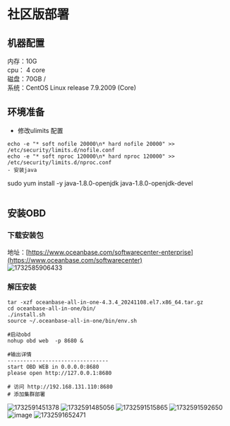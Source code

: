 # 社区版部署

## 机器配置
内存：10G     
cpu： 4 core     
磁盘：70GB    /        
系统：CentOS Linux release 7.9.2009 (Core)

## 环境准备
- 修改ulimits 配置
```
echo -e "* soft nofile 20000\n* hard nofile 20000" >> /etc/security/limits.d/nofile.conf
echo -e "* soft nproc 120000\n* hard nproc 120000" >> /etc/security/limits.d/nproc.conf
- 安装java
```
sudo yum install -y java-1.8.0-openjdk java-1.8.0-openjdk-devel
```
```
## 安装OBD

### 下载安装包    
地址：[https://www.oceanbase.com/softwarecenter-enterprise](https://www.oceanbase.com/softwarecenter)     
![1732585906433](https://github.com/user-attachments/assets/4c3393eb-4622-4b1d-84df-047db85d4122)


### 解压安装
```
tar -xzf oceanbase-all-in-one-4.3.4_20241108.el7.x86_64.tar.gz
cd oceanbase-all-in-one/bin/
./install.sh
source ~/.oceanbase-all-in-one/bin/env.sh

#启动obd
nohup obd web  -p 8680 &

#输出详情
--------------------------------
start OBD WEB in 0.0.0.0:8680
please open http://127.0.0.1:8680

# 访问 http://192.168.131.110:8680
# 添加集群部署
```
![1732591451378](https://github.com/user-attachments/assets/aec74ceb-2adb-45d3-aa98-28416ec09f22)
![1732591485056](https://github.com/user-attachments/assets/f9ba639c-ff25-4cb0-938f-09dc57463e14)
![1732591515865](https://github.com/user-attachments/assets/6850836e-c36a-405d-86f5-38c873d8515a)
![1732591592650](https://github.com/user-attachments/assets/149c7dff-a7e9-4e3e-bd2d-382ef2e3b015)
![image](https://github.com/user-attachments/assets/5258d23d-7723-4a1a-be39-df3c54e3291f)
![1732591652471](https://github.com/user-attachments/assets/43d1db1c-acd8-4dee-8a09-36e0cce0190f)
